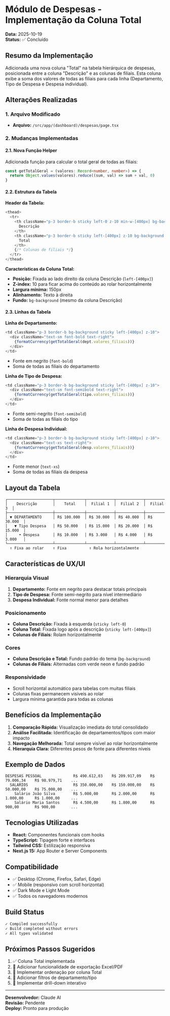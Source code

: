 # Módulo de Despesas - Implementação da Coluna Total

**Data:** 2025-10-19  
**Status:** ✅ Concluído

## Resumo da Implementação

Adicionada uma nova coluna "Total" na tabela hierárquica de despesas, posicionada entre a coluna "Descrição" e as colunas de filiais. Esta coluna exibe a soma dos valores de todas as filiais para cada linha (Departamento, Tipo de Despesa e Despesa individual).

## Alterações Realizadas

### 1. Arquivo Modificado
- **Arquivo:** `/src/app/(dashboard)/despesas/page.tsx`

### 2. Mudanças Implementadas

#### 2.1. Nova Função Helper
Adicionada função para calcular o total geral de todas as filiais:

```typescript
const getTotalGeral = (valores: Record<number, number>) => {
  return Object.values(valores).reduce((sum, val) => sum + val, 0)
}
```

#### 2.2. Estrutura da Tabela

**Header da Tabela:**
```typescript
<thead>
  <tr>
    <th className="p-3 border-b sticky left-0 z-10 min-w-[400px] bg-background">
      Descrição
    </th>
    <th className="p-3 border-b sticky left-[400px] z-10 bg-background min-w-[150px]">
      Total
    </th>
    {/* Colunas de filiais */}
  </tr>
</thead>
```

**Características da Coluna Total:**
- **Posição:** Fixada ao lado direito da coluna Descrição (`left-[400px]`)
- **Z-index:** 10 para ficar acima do conteúdo ao rolar horizontalmente
- **Largura mínima:** 150px
- **Alinhamento:** Texto à direita
- **Fundo:** `bg-background` (mesmo da coluna Descrição)

#### 2.3. Linhas da Tabela

**Linha de Departamento:**
```typescript
<td className="p-3 border-b bg-background sticky left-[400px] z-10">
  <div className="text-sm font-bold text-right">
    {formatCurrency(getTotalGeral(dept.valores_filiais))}
  </div>
</td>
```
- Fonte em negrito (`font-bold`)
- Soma de todas as filiais do departamento

**Linha de Tipo de Despesa:**
```typescript
<td className="p-3 border-b bg-background sticky left-[400px] z-10">
  <div className="text-sm font-semibold text-right">
    {formatCurrency(getTotalGeral(tipo.valores_filiais))}
  </div>
</td>
```
- Fonte semi-negrito (`font-semibold`)
- Soma de todas as filiais do tipo

**Linha de Despesa Individual:**
```typescript
<td className="p-3 border-b bg-background sticky left-[400px] z-10">
  <div className="text-xs text-right">
    {formatCurrency(getTotalGeral(desp.valores_filiais))}
  </div>
</td>
```
- Fonte menor (`text-xs`)
- Soma de todas as filiais da despesa

## Layout da Tabela

```
┌────────────────────┬─────────────┬────────────┬────────────┬────────────┐
│    Descrição       │    Total    │  Filial 1  │  Filial 2  │  Filial 3  │
├────────────────────┼─────────────┼────────────┼────────────┼────────────┤
│ ▼ DEPARTAMENTO     │ R$ 100.000  │ R$ 30.000  │ R$ 40.000  │ R$ 30.000  │
│   ▼ Tipo Despesa   │ R$ 50.000   │ R$ 15.000  │ R$ 20.000  │ R$ 15.000  │
│     • Despesa      │ R$ 10.000   │ R$ 3.000   │ R$ 4.000   │ R$ 3.000   │
└────────────────────┴─────────────┴────────────┴────────────┴────────────┘
  ↑ Fixa ao rolar    ↑ Fixa          ↑ Rola horizontalmente
```

## Características de UX/UI

### Hierarquia Visual
1. **Departamento:** Fonte em negrito para destacar totais principais
2. **Tipo de Despesa:** Fonte semi-negrito para nível intermediário
3. **Despesa Individual:** Fonte normal menor para detalhes

### Posicionamento
- **Coluna Descrição:** Fixada à esquerda (`sticky left-0`)
- **Coluna Total:** Fixada logo após a descrição (`sticky left-[400px]`)
- **Colunas de Filiais:** Rolam horizontalmente

### Cores
- **Coluna Descrição e Total:** Fundo padrão do tema (`bg-background`)
- **Colunas de Filiais:** Alternadas com verde neon e fundo padrão

### Responsividade
- Scroll horizontal automático para tabelas com muitas filiais
- Colunas fixas permanecem visíveis ao rolar
- Largura mínima garantida para todas as colunas

## Benefícios da Implementação

1. **Comparação Rápida:** Visualização imediata do total consolidado
2. **Análise Facilitada:** Identificação de departamentos/tipos com maior impacto
3. **Navegação Melhorada:** Total sempre visível ao rolar horizontalmente
4. **Hierarquia Clara:** Diferentes pesos de fonte para diferentes níveis

## Exemplo de Dados

```
DESPESAS PESSOAL              R$ 490.612,03    R$ 209.917,09    R$ 79.006,34    R$ 98.979,71    ...
  SALARIOS                    R$ 350.000,00    R$ 150.000,00    R$ 50.000,00    R$ 75.000,00    ...
    Salário João Silva        R$ 5.000,00      R$ 2.000,00      R$ 1.000,00     R$ 1.000,00     ...
    Salário Maria Santos      R$ 4.500,00      R$ 1.800,00      R$ 900,00       R$ 900,00       ...
```

## Tecnologias Utilizadas

- **React:** Componentes funcionais com hooks
- **TypeScript:** Tipagem forte e interfaces
- **Tailwind CSS:** Estilização responsiva
- **Next.js 15:** App Router e Server Components

## Compatibilidade

- ✅ Desktop (Chrome, Firefox, Safari, Edge)
- ✅ Mobile (responsivo com scroll horizontal)
- ✅ Dark Mode e Light Mode
- ✅ Todos os navegadores modernos

## Build Status

```bash
✓ Compiled successfully
✓ Build completed without errors
✓ All types validated
```

## Próximos Passos Sugeridos

1. ✅ Coluna Total implementada
2. 🔄 Adicionar funcionalidade de exportação Excel/PDF
3. 🔄 Implementar ordenação por coluna Total
4. 🔄 Adicionar filtros de departamento/tipo
5. 🔄 Implementar drill-down interativo

---

**Desenvolvedor:** Claude AI  
**Revisão:** Pendente  
**Deploy:** Pronto para produção
